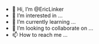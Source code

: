 - 👋 Hi, I’m @EricLinker
- 👀 I’m interested in ...
- 🌱 I’m currently learning ...
- 💞️ I’m looking to collaborate on ...
- 📫 How to reach me ...

<!---
EricLinker/EricLinker is a ✨ special ✨ repository because its `README.md` (this file) appears on your GitHub profile.
You can click the Preview link to take a look at your changes.
--->

